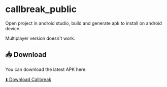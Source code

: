# callbreak_public
Open project in android studio, build and generate apk to install on android device. 

Multiplayer version doesn't work.


## 📥 Download

You can download the latest APK here:

[⬇️ Download Callbreak](https://github.com/jaimalsumbria/callbreak_public/blob/main/app/release/app-release.apk)
